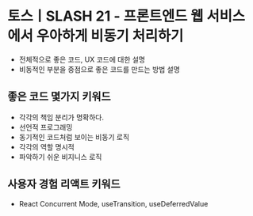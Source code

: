 # 토스ㅣSLASH 21 - 프론트엔드 웹 서비스에서 우아하게 비동기 처리하기

- 전체적으로 좋은 코드, UX 코드에 대한 설명
- 비동적인 부분을 중점으로 좋은 코드를 만드는 방법 설명

## 좋은 코드 몇가지 키워드

- 각각의 책임 분리가 명확하다.
- 선언적 프로그래밍
- 동기적인 코드처럼 보이는 비동기 로직
- 각각의 역할 명시적
- 파악하기 쉬운 비지니스 로직

## 사용자 경험 리액트 키워드

- React Concurrent Mode, useTransition, useDeferredValue
